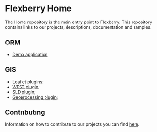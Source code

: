 # Flexberry Home

The Home repository is the main entry point to Flexberry. This repository contains links to our projects, descriptions, documentation and samples.

## ORM
- [Demo application](https://github.com/Flexberry/FlexberryORM-DemoApp)

## GIS
- Leaflet plugins:
 - [WFST plugin](https://github.com/Flexberry/Leaflet-WFST);
 - [SLD plugin](https://github.com/Flexberry/Leaflet-SLD);
 - [Geoprocessing plugin](https://github.com/Flexberry/Leaflet-Geoprocessing);

## Contributing
Information on how to contribute to our projects you can find [here](CONTRIBUTING.md).